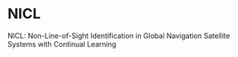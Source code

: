 # NICL
NICL: Non-Line-of-Sight Identification in Global Navigation Satellite Systems with Continual Learning
